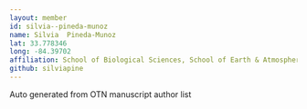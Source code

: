 ```yaml
---
layout: member
id: silvia--pineda-munoz
name: Silvia  Pineda-Munoz
lat: 33.778346
long: -84.39702
affiliation: School of Biological Sciences, School of Earth & Atmospheric Sciences, Georgia Institute of Technology, Georgia, USA
github: silviapine
---
```


Auto generated from OTN manuscript author list
